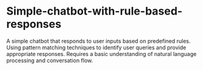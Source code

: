 # Simple-chatbot-with-rule-based-responses
A simple chatbot that responds to user inputs based on predefined rules. Using pattern matching techniques to identify user queries and provide appropriate responses. Requires a basic understanding of natural language processing and conversation flow.
